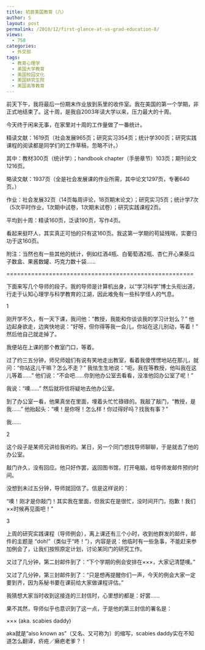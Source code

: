 ```yaml
---
title: 初尝美国教育（八）
author: S
layout: post
permalink: /2010/12/first-glance-at-us-grad-education-8/
views:
  - 758
categories:
  - 外交部
tags:
  - 教育心理学
  - 美国大学教育
  - 美国校园文化
  - 美国研究生院
  - 美国高等教育
---
```

前天下午，我将最后一份期末作业放到系里的收件室。我在美国的第一个学期，非正式地结束了。这十周，是我自2003年读大学以来，压力最大的十周。

今天终于闲来无事，在家里对十周的工作量做了一番统计。

精读文献：1619页（社会发展965页；研究实习354页；统计学300页；研究实践课程的阅读都是同学们的工作草稿，忽略不计。）

其中：教材300页（统计学）；handbook chapter（手册章节）103页；期刊论文1216页。

略读文献：1937页（全是社会发展课的作业所需，其中论文1297页，专著640页。）

作业：社会发展32页（14页每周评论，18页期末论文）；研究实习5页；统计学7次（5次平时作业，1次期中试卷，1次期末试卷）；研究实践课程2页。

平均到十周：精读160页，泛读190页，写作4页。

看起来挺吓人，其实真正可怕的只有这160页。我这第一学期的苟延残喘，实要归功于这160页。

附注：当然也有一些其他的统计，例如红酒4瓶、白葡萄酒2瓶、杏仁开心果葵瓜子数盒、果酱数罐、巧克力数十袋……

=====================================================

下面来写几个导师的段子。我的导师是计算机出身，以“学习科学”博士头衔出道，行走于认知心理学与科学教育的江湖，因此难免有一些科学怪人的气息。

1

刚开学不久，有一天下课，我问他：“教授，我能和你谈谈我的学习计划么？” 他边起身欲走，边爽快地说：“好呀，但你得等我一会儿，你站在这儿别动，等着！” 然后他自己就走掉了。

我便站在上课的那个教室门口，等着。

过了约三五分钟，师兄师姐们有说有笑地走出教室，看着我傻愣愣地站在那儿，就问：“你站这儿干嘛？怎么不走？” 我怯生生地说：“呃，我在等教授，他叫我在这儿等着……” 他们说：“不会吧……你到他办公室去看看，没准他回办公室了呢！”

我说：“噢……” 然后就将信将疑地去他办公室。

到了办公室一看，他果真坐在里面，埋着头忙忙碌碌的。我敲了敲门，“教授，是我……” 他抬起头：“噢！是你呀！怎么样！你过得好吗？找我有事？”

我……

2

这个段子是某师兄讲给我听的。某日，另一个同门想找导师聊聊，于是就去了他的办公室。

敲门许久，没有回应。他只好作罢，返回图书馆，打开电脑，给导师发邮件预约时间。

没想到未过五分钟，导师就回信了。信是这样说的：

“噢！刚才是你敲门！其实我在里面，但我实在是很忙，没时间开门，抱歉！我们××时候再见面吧！”

3

上周的研究实践课程（导师例会），离上课还有三个小时，收到他群发的邮件，邮件的主题是 “doh!”（类似于“咚！”），内容是说：他临时有一些急事，不能赶来参加例会了，让我们按照原定计划，讨论某同门的研究工作。

又过了几分钟，第二封邮件到了：“下个学期的例会安排在×××，大家记清楚噢。”

又过了几分钟，第三封邮件到了：“只是想再提醒你们一声，今天的例会大家一定要到齐，因为系秘书要在课前给大家做课程评估。”

我猜想大家当时收到这接连的三封信时，心里想的都是：好罢……

果不其然，导师似乎也意识到了这一点，于是他的第三封信的署名是：

××× (aka. scabies daddy)

aka就是“also known as”（又名、又可称为）的缩写，scabies daddy实在不知道怎么翻译，疥疮／癞疤老爹？！